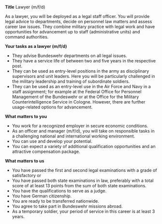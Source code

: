 **Title**
Lawyer (m/f/d)

As a lawyer, you will be deployed as a legal staff officer. You will provide legal advice to departments, decide on personnel law matters and assess career law issues. They combine military practice with legal work and have opportunities for advancement up to staff (administrative units) and command authorities.

**Your tasks as a lawyer (m/f/d)**

-	They advise Bundeswehr departments on all legal issues.
-	They have a service life of between two and five years in the respective post.
-	They can be used as entry-level positions in the army as disciplinary supervisors and unit leaders. Here you will be particularly challenged in the military leadership and training of subordinate soldiers.
-	They can be used as an entry-level use in the Air Force and Navy in a staff assignment; for example at the Federal Office for Personnel Management of the Bundeswehr or at the Office for the Military Counterintelligence Service in Cologne. However, there are further usage-related options for advancement.

**What matters to you**

-	You work for a recognized employer in secure economic conditions.
-	As an officer and manager (m/f/d), you will take on responsible tasks in a challenging national and international working environment.
-	You can use and develop your potential.
-	You can expect a variety of additional qualification opportunities and an attractive compensation package.

**What matters to us**

-	You have passed the first and second legal examinations with a grade of satisfactory or
-	You have passed both state examinations in law, preferably with a total score of at least 13 points from the sum of both state examinations.
-	You have the qualifications to serve as a judge.
-	You have German citizenship.
-	You are ready to be transferred nationwide.
-	You agree to take part in Bundeswehr missions abroad.
-	As a temporary soldier, your period of service in this career is at least 3 years.
